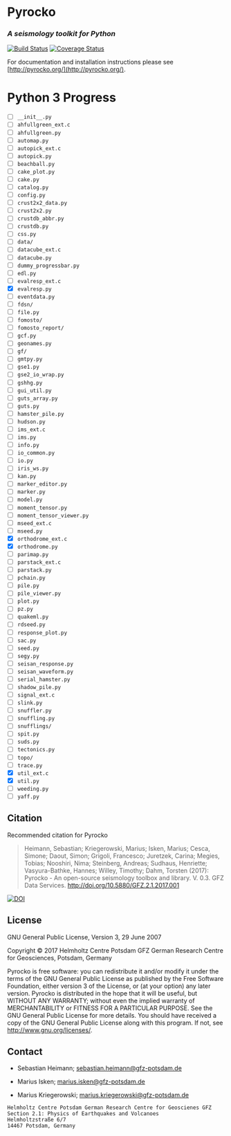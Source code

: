 # Pyrocko
### _A seismology toolkit for Python_
[![Build Status](https://travis-ci.org/pyrocko/pyrocko.svg?branch=master)](https://travis-ci.org/pyrocko/pyrocko) [![Coverage Status](https://coveralls.io/repos/github/pyrocko/pyrocko/badge.svg)](https://coveralls.io/github/pyrocko/pyrocko)

For documentation and installation instructions please see 
[http://pyrocko.org/](http://pyrocko.org/).

# Python 3 Progress

- [ ] ``__init__.py``
- [ ] ``ahfullgreen_ext.c``
- [ ] ``ahfullgreen.py``
- [ ] ``automap.py``
- [ ] ``autopick_ext.c``
- [ ] ``autopick.py``
- [ ] ``beachball.py``
- [ ] ``cake_plot.py``
- [ ] ``cake.py``
- [ ] ``catalog.py``
- [ ] ``config.py``
- [ ] ``crust2x2_data.py``
- [ ] ``crust2x2.py``
- [ ] ``crustdb_abbr.py``
- [ ] ``crustdb.py``
- [ ] ``css.py``
- [ ] ``data/``
- [ ] ``datacube_ext.c``
- [ ] ``datacube.py``
- [ ] ``dummy_progressbar.py``
- [ ] ``edl.py``
- [ ] ``evalresp_ext.c``
- [x] ``evalresp.py``
- [ ] ``eventdata.py``
- [ ] ``fdsn/``
- [ ] ``file.py``
- [ ] ``fomosto/``
- [ ] ``fomosto_report/``
- [ ] ``gcf.py``
- [ ] ``geonames.py``
- [ ] ``gf/``
- [ ] ``gmtpy.py``
- [ ] ``gse1.py``
- [ ] ``gse2_io_wrap.py``
- [ ] ``gshhg.py``
- [ ] ``gui_util.py``
- [ ] ``guts_array.py``
- [ ] ``guts.py``
- [ ] ``hamster_pile.py``
- [ ] ``hudson.py``
- [ ] ``ims_ext.c``
- [ ] ``ims.py``
- [ ] ``info.py``
- [ ] ``io_common.py``
- [ ] ``io.py``
- [ ] ``iris_ws.py``
- [ ] ``kan.py``
- [ ] ``marker_editor.py``
- [ ] ``marker.py``
- [ ] ``model.py``
- [ ] ``moment_tensor.py``
- [ ] ``moment_tensor_viewer.py``
- [ ] ``mseed_ext.c``
- [ ] ``mseed.py``
- [x] ``orthodrome_ext.c``
- [x] ``orthodrome.py``
- [ ] ``parimap.py``
- [ ] ``parstack_ext.c``
- [ ] ``parstack.py``
- [ ] ``pchain.py``
- [ ] ``pile.py``
- [ ] ``pile_viewer.py``
- [ ] ``plot.py``
- [ ] ``pz.py``
- [ ] ``quakeml.py``
- [ ] ``rdseed.py``
- [ ] ``response_plot.py``
- [ ] ``sac.py``
- [ ] ``seed.py``
- [ ] ``segy.py``
- [ ] ``seisan_response.py``
- [ ] ``seisan_waveform.py``
- [ ] ``serial_hamster.py``
- [ ] ``shadow_pile.py``
- [ ] ``signal_ext.c``
- [ ] ``slink.py``
- [ ] ``snuffler.py``
- [ ] ``snuffling.py``
- [ ] ``snufflings/``
- [ ] ``spit.py``
- [ ] ``suds.py``
- [ ] ``tectonics.py``
- [ ] ``topo/``
- [ ] ``trace.py``
- [x] ``util_ext.c``
- [x] ``util.py``
- [ ] ``weeding.py``
- [ ] ``yaff.py``

## Citation
Recommended citation for Pyrocko

> Heimann, Sebastian; Kriegerowski, Marius; Isken, Marius; Cesca, Simone; Daout, Simon; Grigoli, Francesco; Juretzek, Carina; Megies, Tobias; Nooshiri, Nima; Steinberg, Andreas; Sudhaus, Henriette; Vasyura-Bathke, Hannes; Willey, Timothy; Dahm, Torsten (2017): Pyrocko - An open-source seismology toolbox and library. V. 0.3. GFZ Data Services. http://doi.org/10.5880/GFZ.2.1.2017.001

[![DOI](https://img.shields.io/badge/DOI-10.5880%2FGFZ.2.1.2017.001-blue.svg)](http://doi.org/10.5880/GFZ.2.1.2017.001)

## License 
GNU General Public License, Version 3, 29 June 2007

Copyright © 2017 Helmholtz Centre Potsdam GFZ German Research Centre for Geosciences, Potsdam, Germany

Pyrocko is free software: you can redistribute it and/or modify it under the terms of the GNU General Public License as published by the Free Software Foundation, either version 3 of the License, or (at your option) any later version.
Pyrocko is distributed in the hope that it will be useful, but WITHOUT ANY WARRANTY; without even the implied warranty of MERCHANTABILITY or FITNESS FOR A PARTICULAR PURPOSE.  See the GNU General Public License for more details.
You should have received a copy of the GNU General Public License along with this program. If not, see <http://www.gnu.org/licenses/>.

## Contact
* Sebastian Heimann; 
  sebastian.heimann@gfz-potsdam.de

* Marius Isken; 
  marius.isken@gfz-potsdam.de

* Marius Kriegerowski; 
  marius.kriegerowski@gfz-potsdam.de 

```
Helmholtz Centre Potsdam German Research Centre for Geoscienes GFZ
Section 2.1: Physics of Earthquakes and Volcanoes
Helmholtzstraße 6/7
14467 Potsdam, Germany
```
